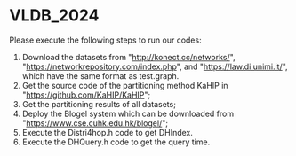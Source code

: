 # VLDB_2024

Please execute the following steps to run our codes:
1. Download the datasets from "http://konect.cc/networks/", "https://networkrepository.com/index.php", and "https://law.di.unimi.it/", which have the same format as test.graph.
2. Get the source code of the partitioning method KaHIP in "https://github.com/KaHIP/KaHIP";
3. Get the partitioning results of all datasets;
4. Deploy the Blogel system which can be downloaded from "https://www.cse.cuhk.edu.hk/blogel/";
5. Execute the Distri4hop.h code to get DHIndex.
6. Execute the DHQuery.h code to get the query time.
